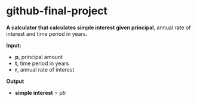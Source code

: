 # github-final-project

 **A calculator that calculates simple interest given principal**, annual rate of interest and time period in years. <br>

 **Input:** 
 
 *  **p**, principal amount 
 *  **t**, time period in years 
 *  **r**, annual rate of interest 
 
 **Output** 
 *  **simple interest** = p*t*r 
